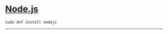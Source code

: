 # [Node.js]

```
sudo dnf install nodejs
```

---

[Node.js]:https://fedoraproject.org/wiki/Node.js#Fedora_22_and_newer
